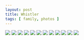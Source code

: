 ```yaml
---
layout: post
title: Whistler
tags: [ family, photos ]
---
```


<script src="https://ajax.googleapis.com/ajax/libs/jquery/1.11.1/jquery.min.js" ></script>
<link href="https://cdnjs.cloudflare.com/ajax/libs/fotorama/4.6.4/fotorama.min.css" rel="stylesheet">
<script src="https://cdnjs.cloudflare.com/ajax/libs/fotorama/4.6.4/fotorama.min.js" ></script>

<div class="fotorama"  data-allowfullscreen="true" data-width="800" data-height="600">
    <!--https://photos.app.goo.gl/VNNvEXgKCTLntw327-->
    <img src="https://images.northbriton.net/AP1GczNTdg2YSJkICNJQVot-iTyJJ5Jm2mzj6JiQa7BC5I_0li6PZ4OSMlftYfhXi9IaLqOUqJRgfi4uFGtu0-wAZA2dNW7MSJrxj4bzh6ow1eqaN8uxOk47">
    <img src="https://images.northbriton.net/AP1GczPE80DlWZzFZeDAD7gspxmkd3nJ-pUB5tiLg2IMtCFW8CM_F1lZwgpbX1scxSMqgghY9ujM_8sh6xkuRiDw5cjTZpDtJxxM-LtZg3_LXtDl5DqhDLt5">
    <img src="https://images.northbriton.net/AP1GczMlBankZCO_zmf53Pc75_AXnUOhLC6wj6gl02aR9MbZJ29z_tp-yMr-wLzaCKKhMEsf7r8WGACDofhKSGDuTrtcaqqoEfYwn_3_3NtFCNHHvi2SLAkV">
    <img src="https://images.northbriton.net/AP1GczNgbZXmJOU1MO43mAJVROl6XnOpbEF5aUJmPonUGzXNmnZ2ckssdvKKH6V2g1ZgrmjaFeIGkI7wFXd76PLT9VaxMhoNK-wTOqSzEamPL9p3Dc03R7fy">
    <img src="https://images.northbriton.net/AP1GczPtG2qrCcDkqup2j7RwWwndMemkibCl3Ibl_Fsz4vhtlSLm4E-r1JV7VxfawMkReUlCV1pNGl-G8afmgw_VdV_mzUj4JafEPpkhX8IbKLbFRIr72cSG">
    <img src="https://images.northbriton.net/AP1GczNicsYX9AJNRfn3J_1qGvby1uwEjgQZn9ZOkW1q2SMPaHVnQd7M2mpyKDhypQUQkn_ws-sunUMg86eVG5H97KA6RpApMzXjcJmoeAii8DztjIkZfbNj">
    <img src="https://images.northbriton.net/AP1GczOYG7pFlpxZ1po99-sf-Uqz-Qq_sRqq96ELqvZ4kM3UuVGHKE6uP-G9HYOEabQp8gAoEEzgsTnL_OvEonghhQrOXY2OAk7UzN380TUgA0OUnC18dKJK">
    <img src="https://images.northbriton.net/AP1GczOJK-72gUb275qo3xEHU07eJV5n7WIylEKM1gj3JCRybkFzqxh_fbhcM_9UQSRP-ebK2bSAj2djPwREmottG3Y9s5FeR5e-_8tVr7T0EZnefSAT8P_H">
    <img src="https://images.northbriton.net/AP1GczPhDnVdoPkk5ADUbuXL5rcVJKpAyv9KC7An-MhnoYbr_X02_QV_KAhbvcpc1TDhKm0yJ5X65R0ziVeQu4waSNCE2ae9GsnoMpBBAlk6Qryr5qzI81-i">
    <img src="https://images.northbriton.net/AP1GczNmjf5H5jSm1MPsaz9RIrhp8QjuW54bj1gL-BaKmHmfkIVrX8UULaePKVIy6s1H5eLR2GfqaZEoL2dAgTfkFwYk2_OcWdrfl6f1oxn3NuECCENyYYlw">
    <img src="https://images.northbriton.net/AP1GczN_7ZbIrp-cUF4H8Zt_dXKV4eKzwxB2HaiPvXutDDA_KoWLHqSwjVhgkDkQ9GbA2boUcB7HrXvQU7pDYJgfuEaPQYm4gXRxUebgVPReya-l-ABPc1YA">
    <img src="https://images.northbriton.net/AP1GczNGgWtG3l73VAcDSdvOzhCvqb9pRlpIq_OixL69jMsYb-KT-Q6afk2Y2fsPWptXQauyWzRw21Eu09fJmr-XHrxEvcu0J6l8a6QLI6S2F3LTjOKNAOtA">
</div>
